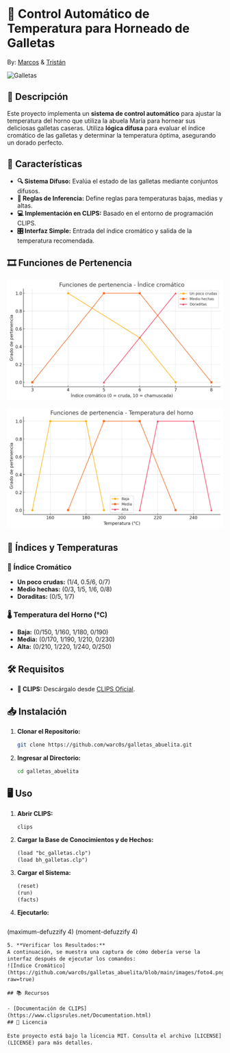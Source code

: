 # 🍪 Control Automático de Temperatura para Horneado de Galletas

By: [Marcos](https://github.com/warc0s) & [Tristán](https://github.com/tristandelrosal)

![Galletas](https://s1.elespanol.com/2023/04/09/cocinillas/recetas/postres/754934523_232288663_1024x576.jpg)

## 📝 Descripción

Este proyecto implementa un **sistema de control automático** para ajustar la temperatura del horno que utiliza la abuela María para hornear sus deliciosas galletas caseras. Utiliza **lógica difusa** para evaluar el índice cromático de las galletas y determinar la temperatura óptima, asegurando un dorado perfecto.

## 🚀 Características

- **🔍 Sistema Difuso:** Evalúa el estado de las galletas mediante conjuntos difusos.
- **📜 Reglas de Inferencia:** Define reglas para temperaturas bajas, medias y altas.
- **💻 Implementación en CLIPS:** Basado en el entorno de programación CLIPS.
- **🎛️ Interfaz Simple:** Entrada del índice cromático y salida de la temperatura recomendada.

## 🎞️ Funciones de Pertenencia

![Índice Cromático](https://github.com/warc0s/galletas_abuelita/blob/main/images/Indice_Cromatico.png?raw=true)  

![Temperatura del Horno](https://github.com/warc0s/galletas_abuelita/blob/main/images/Temperatura_Horno.png?raw=true)  

## 🎨 Índices y Temperaturas

### 🌈 Índice Cromático
- **Un poco crudas:** (1/4, 0.5/6, 0/7)
- **Medio hechas:** (0/3, 1/5, 1/6, 0/8)
- **Doraditas:** (0/5, 1/7)

### 🌡️ Temperatura del Horno (°C)
- **Baja:** (0/150, 1/160, 1/180, 0/190)
- **Media:** (0/170, 1/190, 1/210, 0/230)
- **Alta:** (0/210, 1/220, 1/240, 0/250)

## 🛠️ Requisitos

- **🔧 CLIPS:** Descárgalo desde [CLIPS Oficial](http://www.clipsrules.net/).

## 📥 Instalación

1. **Clonar el Repositorio:**
   ```bash
   git clone https://github.com/warc0s/galletas_abuelita.git
   ```
2. **Ingresar al Directorio:**
   ```bash
   cd galletas_abuelita
   ```

## 🖥️ Uso

1. **Abrir CLIPS:**
   ```bash
   clips
   ```
2. **Cargar la Base de Conocimientos y de Hechos:**
   ```clips
   (load "bc_galletas.clp")
   (load bh_galletas.clp")
   ```
3. **Cargar el Sistema:**
   ```clips
   (reset)
   (run)
   (facts)
   ```
4. **Ejecutarlo:**
   ```clips
(maximum-defuzzify 4)
(moment-defuzzify 4)
   ```
5. **Verificar los Resultados:**
A continuación, se muestra una captura de cómo debería verse la interfaz después de ejecutar los comandos:
![Índice Cromático](https://github.com/warc0s/galletas_abuelita/blob/main/images/foto4.png?raw=true)  

## 📚 Recursos

- [Documentación de CLIPS](https://www.clipsrules.net/Documentation.html)
## 📝 Licencia

Este proyecto está bajo la licencia MIT. Consulta el archivo [LICENSE](LICENSE) para más detalles.
